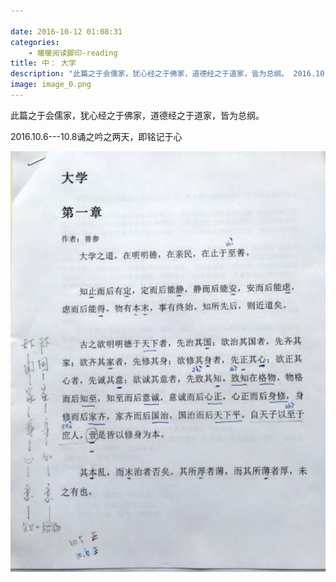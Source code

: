 ```yaml
---

date: 2016-10-12 01:08:31
categories:
    - 暖暖阅读脚印-reading
title: 中： 大学
description: "此篇之于会儒家，犹心经之于佛家，道德经之于道家，皆为总纲。 2016.10.6---10.8诵之吟之两天，即铭记于心"
image: image_0.png
---
```


此篇之于会儒家，犹心经之于佛家，道德经之于道家，皆为总纲。

2016.10.6---10.8诵之吟之两天，即铭记于心

![](image_0.png)